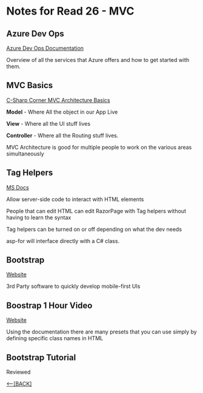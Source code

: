 # Notes for Read 26 - MVC

## Azure Dev Ops

[Azure Dev Ops Documentation](https://docs.microsoft.com/en-us/azure/devops/?view=azure-devops)

Overview of all the services that Azure offers and how to get started with them.

## MVC Basics

[C-Sharp Corner MVC Architecture Basics](https://www.c-sharpcorner.com/article/learn-basics-of-mvc-architecture/)

**Model** - Where All the object in our App Live

**View** - Where all the UI stuff lives

**Controller** - Where all the Routing stuff lives.

MVC Architecture is good for multiple people to work on the various areas simultaneously

## Tag Helpers
[MS Docs](https://docs.microsoft.com/en-us/aspnet/core/mvc/views/tag-helpers/intro?view=aspnetcore-2.1)

Allow server-side code to interact with HTML elements

People that can edit HTML can edit RazorPage with Tag helpers without having to learn the syntax

Tag helpers can be turned on or off depending on what the dev needs

asp-for will interface directly with a C# class.

## Bootstrap

[Website](https://getbootstrap.com/)

3rd Party software to quickly develop mobile-first UIs

## Boostrap 1 Hour Video

[Website](https://scrimba.com/learn/bootstrap4/course-introduction-learn-bootstrap-4-cnbpRU9)

Using the documentation there are many presets that you can use simply by defining specific class names in HTML

## Bootstrap Tutorial

Reviewed


 
[&lt;--&#91;BACK&#93;](/README.md)